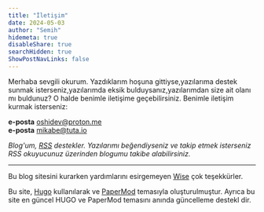 ```yaml
---
title: "İletişim"
date: 2024-05-03
author: "Semih"
hidemeta: true
disableShare: true
searchHidden: true
ShowPostNavLinks: false
---
```


Merhaba sevgili okurum.
Yazdıklarım hoşuna gittiyse,yazılarıma destek sunmak isterseniz,yazılarımda eksik bulduysanız,yazılarımdan size ait olanı mı buldunuz?
O halde benimle iletişime geçebilirsiniz.
Benimle iletişim kurmak isterseniz:

**e-posta** oshidev@proton.me  
**e-posta** mikabe@tuta.io

*Blog'um, [RSS]([https://basaransemih.github.io/index.xml]) destekler. Yazılarımı beğendiyseniz ve takip etmek isterseniz RSS okuyucunuz üzerinden blogumu takibe alabilirsiniz.*

---

Bu blog sitesini kurarken yardımlarını esirgemeyen [Wise](https://wiseweb-works.github.io/blog/) çok teşekkürler.

Bu site, [Hugo](https://gohugo.io/) kullanılarak ve [PaperMod](https://github.com/adityatelange/hugo-PaperMod/) temasıyla oluşturulmuştur. Ayrıca bu site en güncel HUGO ve PaperMod temasını anında güncelleme destekl
dir.
